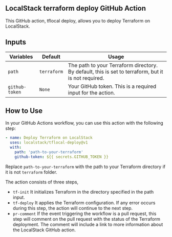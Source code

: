 ## LocalStack terraform deploy GitHub Action

This GitHub action, tflocal deploy, allows you to deploy Terraform on LocalStack.

## Inputs
| Variables | Default | Usage |
|---|---|---|
| `path` | `terraform`| The path to your Terraform directory. By default, this is set to terraform, but it is not required. |
| `github-token` | `None` | Your GitHub token. This is a required input for the action. |

## How to Use

In your GitHub Actions workflow, you can use this action with the following step:

```yaml
- name: Deploy Terraform on LocalStack
  uses: localstack/tflocal-deploy@v1
  with:
    path: 'path-to-your-terraform'
    github-token: ${{ secrets.GITHUB_TOKEN }}
```
Replace `path-to-your-terraform` with the path to your Terraform directory if it is not `terraform` folder.

The action consists of three steps,

- `tf-init` It initializes Terraform in the directory specified in the path input.
- `tf-deploy` It applies the Terraform configuration. If any error occurs during this step, the action will continue to the next step.
- `pr-comment` If the event triggering the workflow is a pull request, this step will comment on the pull request with the status of the Terraform deployment. The comment will include a link to more information about the LocalStack GitHub action.
